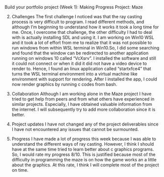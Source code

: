 Build your portfolio project (Week 1): Making Progress
Project: Maze

2. Challenges
The first challenge I noticed was that the ray casting process is very difficult to program. I read different methods, and although I’m beginning to understand how it works it took a long time for me. Once, I overcome that challenge, the other difficulty I had to deal with is actually installing SDL and using it. I am working on Win10 WSL and it took a lot of effort from me to realize that it was not possible to run windows from within WSL terminal in Win10.So, I did some searching and found that the window can be redirected to another application running on windows 10 called “VcXsrv”. I installed the software and still it could not connect or when it did it did not have a video device to render to. Hence, I found an linux application called “startxfce4” that turns the WSL terminal environment into a virtual machine like environment with support for rendering. After I installed the app, I could now render graphics by running c codes from bash.

3. Collaboration
Although I am working alone in the Maze project I have tried to get help from peers and from what others have experienced in similar projects. Especially, I have obtained valuable information from the internet. I will subsequently try to add more collaboration since it is better.

4. Project updates
I have not changed any of the project deliverables since I have not encountered any issues that cannot be surmounted.

1. Progress
I have made a lot of progress this week because I was able to understand the different ways of ray casting. However, I think I should have at the same time tried to learn better about c graphics programs. So, I would rate my progress 8/10. This is justified because most of the difficulty in programming the maze is on how the game works an a little about the graphics. At this rate, I think I will complete most of the project on time.

